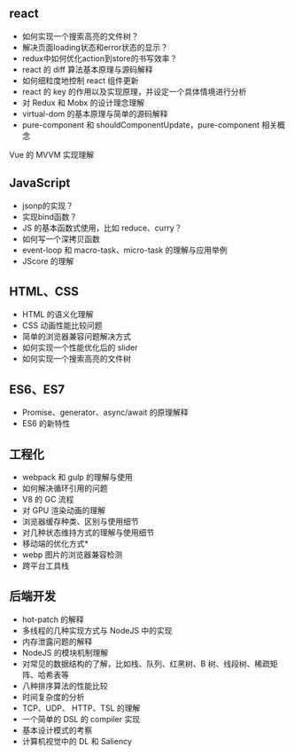 ## react

* 如何实现一个搜索高亮的文件树？
* 解决页面loading状态和error状态的显示？
* redux中如何优化action到store的书写效率？
* react 的 diff 算法基本原理与源码解释
* 如何细粒度地控制 react 组件更新
* react 的 key 的作用以及实现原理，并设定一个具体情境进行分析
* 对 Redux 和 Mobx 的设计理念理解
* virtual-dom 的基本原理与简单的源码解释
* pure-component 和 shouldComponentUpdate，pure-component 相关概念

Vue 的 MVVM 实现理解

## JavaScript

* jsonp的实现？
* 实现bind函数？
* JS 的基本函数式使用，比如 reduce、curry？
* 如何写一个深拷贝函数
* event-loop 和 macro-task、micro-task 的理解与应用举例
* JScore 的理解

## HTML、CSS

* HTML 的语义化理解
* CSS 动画性能比较问题
* 简单的浏览器兼容问题解决方式
* 如何实现一个性能优化后的 slider
* 如何实现一个搜索高亮的文件树

## ES6、ES7

* Promise、generator、async/await 的原理解释
* ES6 的新特性



## 工程化

* webpack 和 gulp 的理解与使用
* 如何解决循环引用的问题
* V8 的 GC 流程
* 对 GPU 渲染动画的理解
* 浏览器缓存种类、区别与使用细节
* 对几种状态维持方式的理解与使用细节
* 移动端的优化方式* 
* webp 图片的浏览器兼容检测
* 跨平台工具栈

## 后端开发

* hot-patch 的解释
* 多线程的几种实现方式与 NodeJS 中的实现
* 内存泄露问题的解释
* NodeJS 的模块机制理解
* 对常见的数据结构的了解，比如栈、队列、红黑树、B 树、线段树、稀疏矩阵、哈希表等
* 八种排序算法的性能比较
* 时间复杂度的分析
* TCP、UDP、 HTTP、TSL 的理解
* 一个简单的 DSL 的 compiler 实现
* 基本设计模式的考察
* 计算机视觉中的 DL 和 Saliency
